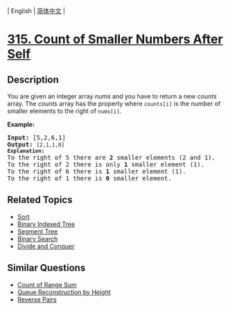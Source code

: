 
| English | [简体中文](README.md) |

# [315. Count of Smaller Numbers After Self](https://leetcode-cn.com/problems/count-of-smaller-numbers-after-self/)

## Description

<p>You are given an integer array <i>nums</i> and you have to return a new <i>counts</i> array. The <i>counts</i> array has the property where <code>counts[i]</code> is the number of smaller elements to the right of <code>nums[i]</code>.</p>

<p><b>Example:</b></p>

<pre>
<strong>Input:</strong> [5,2,6,1]
<strong>Output:</strong> <code>[2,1,1,0] 
<strong>Explanation:</strong></code>
To the right of 5 there are <b>2</b> smaller elements (2 and 1).
To the right of 2 there is only <b>1</b> smaller element (1).
To the right of 6 there is <b>1</b> smaller element (1).
To the right of 1 there is <b>0</b> smaller element.
</pre>

## Related Topics

- [Sort](https://leetcode-cn.com/tag/sort)
- [Binary Indexed Tree](https://leetcode-cn.com/tag/binary-indexed-tree)
- [Segment Tree](https://leetcode-cn.com/tag/segment-tree)
- [Binary Search](https://leetcode-cn.com/tag/binary-search)
- [Divide and Conquer](https://leetcode-cn.com/tag/divide-and-conquer)

## Similar Questions

- [Count of Range Sum](../count-of-range-sum/README_EN.md)
- [Queue Reconstruction by Height](../queue-reconstruction-by-height/README_EN.md)
- [Reverse Pairs](../reverse-pairs/README_EN.md)
